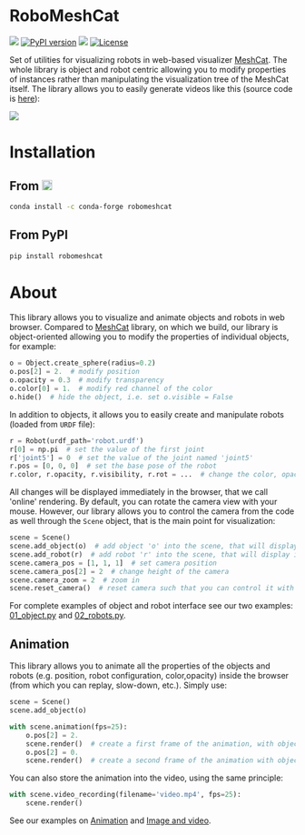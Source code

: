 # RoboMeshCat

[![](https://anaconda.org/conda-forge/robomeshcat/badges/version.svg)](https://anaconda.org/conda-forge/robomeshcat)
[![PyPI version](https://badge.fury.io/py/robomeshcat.svg)](https://badge.fury.io/py/robomeshcat)
![](https://anaconda.org/conda-forge/robomeshcat/badges/downloads.svg)
[![License](https://img.shields.io/badge/License-BSD_2--Clause-orange.svg)](https://opensource.org/licenses/BSD-2-Clause)

Set of utilities for visualizing robots in web-based visualizer [MeshCat](https://github.com/rdeits/meshcat-python).
The whole library is object and robot centric allowing you to modify properties of instances rather than manipulating
the visualization tree of the MeshCat itself.
The library allows you to easily generate videos like this (source code is [here](examples/05_teaser.py)):

![](https://raw.githubusercontent.com/petrikvladimir/robomeshcat/main/docs/output.gif)

# Installation

## From <img src="https://s3.amazonaws.com/conda-dev/conda_logo.svg" height="18">

```bash
conda install -c conda-forge robomeshcat
```

## From PyPI

```bash
pip install robomeshcat
```

# About

This library allows you to visualize and animate objects and robots in web browser.
Compared to [MeshCat](https://github.com/rdeits/meshcat-python) library, on which we build, our library is
object-oriented allowing you to modify the properties of individual objects, for example:

```python
o = Object.create_sphere(radius=0.2)
o.pos[2] = 2.  # modify position
o.opacity = 0.3  # modify transparency
o.color[0] = 1.  # modify red channel of the color
o.hide()  # hide the object, i.e. set o.visible = False
```

In addition to objects, it allows you to easily create and manipulate robots (loaded from `URDF` file):

```python
r = Robot(urdf_path='robot.urdf')
r[0] = np.pi  # set the value of the first joint
r['joint5'] = 0  # set the value of the joint named 'joint5' 
r.pos = [0, 0, 0]  # set the base pose of the robot
r.color, r.opacity, r.visibility, r.rot = ...  # change the color, opacity, visibility, or rotation
```

All changes will be displayed immediately in the browser, that we call 'online' rendering.
By default, you can rotate the camera view with your mouse.
However, our library allows you to control the camera from the code as well through the `Scene` object, that is the main
point for visualization:

```python
scene = Scene()
scene.add_object(o)  # add object 'o' into the scene, that will display it
scene.add_robot(r)  # add robot 'r' into the scene, that will display it
scene.camera_pos = [1, 1, 1]  # set camera position
scene.camera_pos[2] = 2  # change height of the camera
scene.camera_zoom = 2  # zoom in
scene.reset_camera()  # reset camera such that you can control it with your mouse again
```

For complete examples of object and robot interface see our two examples: [01_object.py](examples/01_objects.py)
and [02_robots.py](examples/02_robots.py).

## Animation

This library allows you to animate all the properties of the objects and robots (e.g. position, robot configuration,
color,opacity) inside the browser (from which you can replay, slow-down, etc.). Simply use:

```python
scene = Scene()
scene.add_object(o)

with scene.animation(fps=25):
    o.pos[2] = 2.
    scene.render()  # create a first frame of the animation, with object position z-axis set to 2.
    o.pos[2] = 0.
    scene.render()  # create a second frame of the animation with object on the ground
```

You can also store the animation into the video, using the same principle:

```python
with scene.video_recording(filename='video.mp4', fps=25):
    scene.render()
```

See our examples on [Animation](examples/03_animation.py) and [Image and video](examples/04_image_and_video.py).

